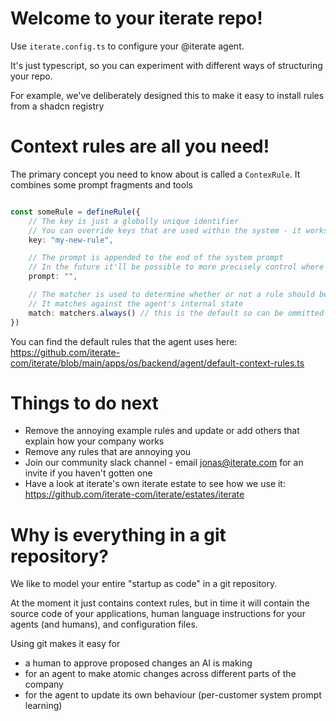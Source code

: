 # Welcome to your iterate repo! 

Use `iterate.config.ts` to configure your @iterate agent. 

It's just typescript, so you can experiment with different ways of structuring your repo. 

For example, we've deliberately designed this to make it easy to install rules from a shadcn registry

# Context rules are all you need!

The primary concept you need to know about is called a `ContexRule`. It combines some prompt fragments and tools 

```typescript

const someRule = defineRule({
    // The key is just a globally unique identifier
    // You can override keys that are used within the system - it works a bit like an i18n library
    key: "my-new-rule",

    // The prompt is appended to the end of the system prompt
    // In the future it'll be possible to more precisely control where in the context it goes
    prompt: "",

    // The matcher is used to determine whether or not a rule should be used
    // It matches against the agent's internal state
    match: matchers.always() // this is the default so can be ommitted 
})
```

You can find the default rules that the agent uses here: https://github.com/iterate-com/iterate/blob/main/apps/os/backend/agent/default-context-rules.ts

# Things to do next

- Remove the annoying example rules and update or add others that explain how your company works
- Remove any rules that are annoying you
- Join our community slack channel - email jonas@iterate.com for an invite if you haven't gotten one
- Have a look at iterate's own iterate estate to see how we use it: https://github.com/iterate-com/iterate/estates/iterate


# Why is everything in a git repository?

We like to model your entire "startup as code" in a git repository.

At the moment it just contains context rules, but in time it will contain the source code of your applications, human language instructions for your agents (and humans), and configuration files.

Using git makes it easy for 

- a human to approve proposed changes an AI is making
- for an agent to make atomic changes across different parts of the company
- for the agent to update its own behaviour (per-customer system prompt learning)
